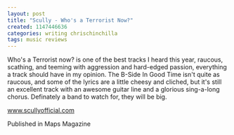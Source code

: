 ```yaml
---
layout: post
title: "Scully - Who's a Terrorist Now?"
created: 1147446636
categories: writing chrischinchilla
tags: music reviews
---
```


Who's a Terrorist now? is one of the best tracks I heard this year, raucous, scathing, and teeming with aggression and hard-edged passion, everything a track should have in my opinion. The B-Side In Good Time isn't quite as raucous, and some of the lyrics are a little cheesy and cliched, but it's still an excellent track with an awesome guitar line and a glorious sing-a-long chorus. Definately a band to watch for, they will be big.

<a href='http://www.scullyofficial.com' target='_blank'>www.scullyofficial.com</a>

Published in Maps Magazine
